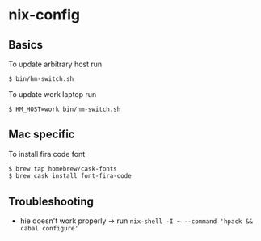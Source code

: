 # nix-config

## Basics

To update arbitrary host run

```bash
$ bin/hm-switch.sh
```

To update work laptop run

```bash
$ HM_HOST=work bin/hm-switch.sh
```

## Mac specific

To install fira code font

```bash
$ brew tap homebrew/cask-fonts
$ brew cask install font-fira-code
```


## Troubleshooting

- hie doesn't work properly -> run `nix-shell -I ~ --command 'hpack && cabal configure'`
